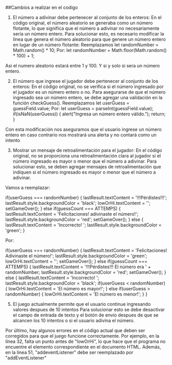 ##Cambios a realizar en el codigo
1. El número a adivinar debe pertenecer al conjunto de los enteros:
En el código original, el número aleatorio se generaba como un número flotante, lo que significa que el número a adivinar no necesariamente sería un número entero. Para solucionar esto, es necesario modificar la línea que genera el número aleatorio para que genere un número entero en lugar de un número flotante:
Reemplazamos
let randomNumber = Math.random() * 10;
Por:
let randomNumber = Math.floor(Math.random() * 100) + 1;

Asi el numero aleatorio estará entre 1 y 100. Y si y solo si sera un número entero.


2. El número que ingrese el jugador debe pertenecer al conjunto de los enteros:
En el código original, no se verifica si el número ingresado por el jugador es un número entero o no. Para asegurarse de que el número ingresado sea un número entero, se debe agregar una validación en la función checkGuess().
Reemplazamos
let userGuess = guessField.value;
Por:
let userGuess = parseInt(guessField.value);
if(isNaN(userGuess)) {
    alert("Ingresa un número entero válido.");
    return;
}

Con esta modificación nos aseguramos que el usuario ingrese un número entero en caso contrario nos mostrará una alerta y no contará como un intento

3. Mostrar un mensaje de retroalimentación para el jugador:
En el código original, no se proporciona una retroalimentación clara al jugador si el número ingresado es mayor o menor que el número a adivinar. Para solucionar esto, se deben agregar mensajes de retroalimentación que indiquen si el número ingresado es mayor o menor que el número a adivinar.

Vamos a reemplazar:

if(userGuess === randomNumber) {
  lastResult.textContent = '!!!Pérdistes!!!';
  lastResult.style.backgroundColor = 'black';
  lowOrHi.textContent = '';
  setGameOver();
} else if(guessCount === ATTEMPS) {
  lastResult.textContent = 'Felicitaciones! adivinaste el número!';
  lastResult.style.backgroundColor = 'red';
  setGameOver();
} else {
  lastResult.textContent = 'Incorrecto! ';
  lastResult.style.backgroundColor = 'green';
}


Por:

if(userGuess === randomNumber) {
    lastResult.textContent = 'Felicitaciones! Adivinaste el número!';
    lastResult.style.backgroundColor = 'green';
    lowOrHi.textContent = '';
    setGameOver();
} else if(guessCount === ATTEMPS) {
    lastResult.textContent = '!!!Pérdistes!!! El número era ' + randomNumber;
    lastResult.style.backgroundColor = 'red';
    setGameOver();
} else {
    lastResult.textContent = 'Incorrecto! ';
    lastResult.style.backgroundColor = 'black';
    if(userGuess < randomNumber) {
        lowOrHi.textContent = 'El número es mayor!';
    } else if(userGuess > randomNumber) {
        lowOrHi.textContent = 'El número es menor!';
    }
}

5. El juego actualmente permite que el usuario continue ingresando valores despues de 10 intentos
Para solucionar esto se debe desactivar el campo de entrada de texto y el botón de envío despues de que se alcancen los 10 intentos o si el usuario adivina el número.

Por último, hay algunos errores en el código actual que deben ser corregidos para que el juego funcione correctamente. Por ejemplo, en la línea 32, falta un punto antes de "lowOrHi", lo que hace que el programa no encuentre el elemento correspondiente en el documento HTML. Además, en la línea 51, "addeventListener" debe ser reemplazado por "addEventListener"